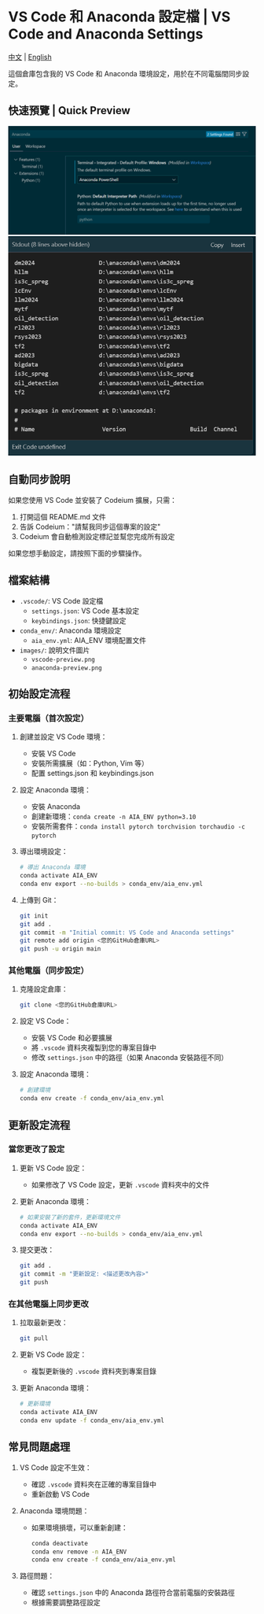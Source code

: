 # VS Code 和 Anaconda 設定檔 | VS Code and Anaconda Settings

[中文](README.md) | [English](README_EN.md)

這個倉庫包含我的 VS Code 和 Anaconda 環境設定，用於在不同電腦間同步設定。

<!-- CASCADE-SETTINGS-SYNC-MARKER -->
<!-- 版本: 1.0 -->
<!-- 上次更新: 2024-12-23 -->
<!-- 設定類型: VS Code, Anaconda, GPU -->

## 快速預覽 | Quick Preview
![VS Code 設定預覽](images/vscode-preview.png)
![Anaconda 環境預覽](images/anaconda-preview.png)

## 自動同步說明
如果您使用 VS Code 並安裝了 Codeium 擴展，只需：
1. 打開這個 README.md 文件
2. 告訴 Codeium："請幫我同步這個專案的設定"
3. Codeium 會自動檢測設定標記並幫您完成所有設定

如果您想手動設定，請按照下面的步驟操作。

## 檔案結構
- `.vscode/`: VS Code 設定檔
  - `settings.json`: VS Code 基本設定
  - `keybindings.json`: 快捷鍵設定
- `conda_env/`: Anaconda 環境設定
  - `aia_env.yml`: AIA_ENV 環境配置文件
- `images/`: 說明文件圖片
  - `vscode-preview.png`
  - `anaconda-preview.png`

## 初始設定流程

### 主要電腦（首次設定）
1. 創建並設定 VS Code 環境：
   - 安裝 VS Code
   - 安裝所需擴展（如：Python, Vim 等）
   - 配置 settings.json 和 keybindings.json

2. 設定 Anaconda 環境：
   - 安裝 Anaconda
   - 創建新環境：`conda create -n AIA_ENV python=3.10`
   - 安裝所需套件：`conda install pytorch torchvision torchaudio -c pytorch`

3. 導出環境設定：
   ```bash
   # 導出 Anaconda 環境
   conda activate AIA_ENV
   conda env export --no-builds > conda_env/aia_env.yml
   ```

4. 上傳到 Git：
   ```bash
   git init
   git add .
   git commit -m "Initial commit: VS Code and Anaconda settings"
   git remote add origin <您的GitHub倉庫URL>
   git push -u origin main
   ```

### 其他電腦（同步設定）
1. 克隆設定倉庫：
   ```bash
   git clone <您的GitHub倉庫URL>
   ```

2. 設定 VS Code：
   - 安裝 VS Code 和必要擴展
   - 將 `.vscode` 資料夾複製到您的專案目錄中
   - 修改 `settings.json` 中的路徑（如果 Anaconda 安裝路徑不同）

3. 設定 Anaconda 環境：
   ```bash
   # 創建環境
   conda env create -f conda_env/aia_env.yml
   ```

## 更新設定流程

### 當您更改了設定
1. 更新 VS Code 設定：
   - 如果修改了 VS Code 設定，更新 `.vscode` 資料夾中的文件

2. 更新 Anaconda 環境：
   ```bash
   # 如果安裝了新的套件，更新環境文件
   conda activate AIA_ENV
   conda env export --no-builds > conda_env/aia_env.yml
   ```

3. 提交更改：
   ```bash
   git add .
   git commit -m "更新設定: <描述更改內容>"
   git push
   ```

### 在其他電腦上同步更改
1. 拉取最新更改：
   ```bash
   git pull
   ```

2. 更新 VS Code 設定：
   - 複製更新後的 `.vscode` 資料夾到專案目錄

3. 更新 Anaconda 環境：
   ```bash
   # 更新環境
   conda activate AIA_ENV
   conda env update -f conda_env/aia_env.yml
   ```

## 常見問題處理
1. VS Code 設定不生效：
   - 確認 `.vscode` 資料夾在正確的專案目錄中
   - 重新啟動 VS Code

2. Anaconda 環境問題：
   - 如果環境損壞，可以重新創建：
     ```bash
     conda deactivate
     conda env remove -n AIA_ENV
     conda env create -f conda_env/aia_env.yml
     ```

3. 路徑問題：
   - 確認 `settings.json` 中的 Anaconda 路徑符合當前電腦的安裝路徑
   - 根據需要調整路徑設定
